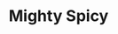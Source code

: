 ---
title: Mighty Spicy
slug: "mighty-spicy"
description: "In het tweede jaar ontwikkelden de studenten een huisstijl voor een foodtruck-concept. 
              Liesbeth bracht haar pittige taco's via een kleurrijke branding aan de man"
type: "extern"
members:
    - name: "Liesbeth Tempelare"
      direction: "Crossmedia-ontwerp"
      subdirection: "Graphic Design"
      disk: "2de jaar"
thumbnail:
    url: "thumbnail_1x2.png"
    alt: ""
    height: 1
    width: 2
    text-color: "ed9d50"
    background-color: "ed9d50"
media:
    - url: "1_detail_logo.png"
      type: "image"
      text: "'Branded' communicatie vertrekt vaak vanuit het logo. Een logo kan makkelijk gereproduceerd worden, maar voor het er is worden vele uren besteed aan ontwerpwerk, besprekingen en bijschaven tot wanneer het helemaal goed zit"
    - url: "2_detail_logovariaties.png"
      type: "image"
    - url: "3_detail_foodtruck.png"
      type: "image"
    - url: "4_detail_foodtruck.png"
      type: "image"
      text: "Een volgende stap is het ontwerpen van de foodtruck zelf. Deze wordt dan later in promotiemateriaal zoals
             onderstaande advertentie en grondplan verwerkt." 
    - url: "5_detail_advertentie.png"
      type: "image"
    - url: "6_detail_plattegrond.png"
      type: "image"
    - url: "6_detail_plattegrond.png"
      type: "image"
      text: "Een brandingcampagne is pas compleet als je de klant ook online kan bereiken."
    - url: "7_detail_onepage.png"
      type: "image"
created: 20/01/2017
order: 10
---